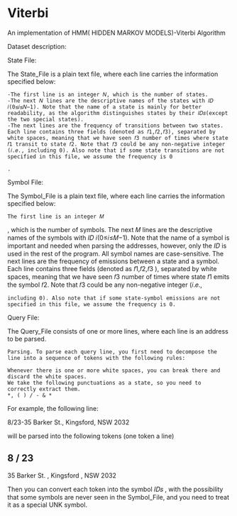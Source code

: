 # Viterbi
An implementation of HMM( HIDDEN MARKOV MODELS)-Viterbi Algorithm

Dataset description:

State File:

The State_File is a plain text file, where each line carries the information specified below:

    -The first line is an integer 𝑁, which is the number of states.
    -The next 𝑁 lines are the descriptive names of the states with 𝐼𝐷 𝑖(0≤𝑖≤𝑁−1). Note that the name of a state is mainly for better readability, as the algorithm distinguishes states by their 𝐼𝐷𝑠(except the two special states).
    -The next lines are the frequency of transitions between two states. Each line contains three fields (denoted as 𝑓1,𝑓2,𝑓3), separated by white spaces, meaning that we have seen 𝑓3 number of times where state 𝑓1 transit to state 𝑓2. Note that 𝑓3 could be any non-negative integer (𝑖.𝑒., including 0). Also note that if some state transitions are not specified in this file, we assume the frequency is 0

    .

Symbol File:

The Symbol_File is a plain text file, where each line carries the information specified below:

    The first line is an integer 𝑀

, which is the number of symbols.
The next 𝑀
lines are the descriptive names of the symbols with 𝐼𝐷 𝑖(0≤𝑖≤𝑀−1). Note that the name of a symbol is important and needed when parsing the addresses, however, only the 𝐼𝐷
is used in the rest of the program. All symbol names are case-sensitive.
The next lines are the frequency of emissions between a state and a symbol. Each line contains three fields (denoted as 𝑓1,𝑓2,𝑓3
), separated by white spaces, meaning that we have seen 𝑓3 number of times where state 𝑓1 emits the symbol 𝑓2. Note that 𝑓3 could be any non-negative integer (𝑖.𝑒.,

    including 0). Also note that if some state-symbol emissions are not specified in this file, we assume the frequency is 0.

Query File:

The Query_File consists of one or more lines, where each line is an address to be parsed.

    Parsing. To parse each query line, you first need to decompose the line into a sequence of tokens with the following rules:

    Whenever there is one or more white spaces, you can break there and discard the white spaces.
    We take the following punctuations as a state, so you need to correctly extract them.
    *, ( ) / - & *

For example, the following line:

8/23-35 Barker St., Kingsford, NSW 2032

will be parsed into the following tokens (one token a line)

8
/
23
-
35
Barker
St.
,
Kingsford
,
NSW
2032

Then you can convert each token into the symbol 𝐼𝐷𝑠
, with the possibility that some symbols are never seen in the Symbol_File, and you need to treat it as a special UNK symbol.
